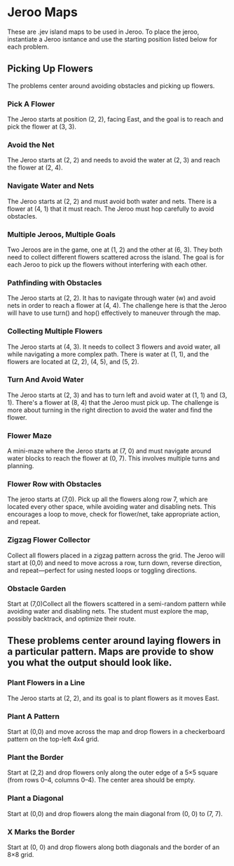 # Jeroo Maps
These are .jev island maps to be used in Jeroo. To place the jeroo, instantiate a Jeroo isntance and use the starting position listed below for each problem.

## Picking Up Flowers
The problems center around avoiding obstacles and picking up flowers.

### Pick A Flower
The Jeroo starts at position (2, 2), facing East, and the goal is to reach and pick the flower at (3, 3).

### Avoid the Net
The Jeroo starts at (2, 2) and needs to avoid the water at (2, 3) and reach the flower at (2, 4).

### Navigate Water and Nets
The Jeroo starts at (2, 2) and must avoid both water and nets. There is a flower at (4, 1) that it must reach. The Jeroo must hop carefully to avoid obstacles.

### Multiple Jeroos, Multiple Goals
Two Jeroos are in the game, one at (1, 2) and the other at (6, 3). They both need to collect different flowers scattered across the island. The goal is for each Jeroo to pick up the flowers without interfering with each other.

### Pathfinding with Obstacles
The Jeroo starts at (2, 2). It has to navigate through water (w) and avoid nets in order to reach a flower at (4, 4). The challenge here is that the Jeroo will have to use turn() and hop() effectively to maneuver through the map.

### Collecting Multiple Flowers
The Jeroo starts at (4, 3). It needs to collect 3 flowers and avoid water, all while navigating a more complex path. There is water at (1, 1), and the flowers are located at (2, 2), (4, 5), and (5, 2).

### Turn And Avoid Water
The Jeroo starts at (2, 3) and has to turn left and avoid water at (1, 1) and (3, 1). There's a flower at (8, 4) that the Jeroo must pick up. The challenge is more about turning in the right direction to avoid the water and find the flower.

### Flower Maze
A mini-maze where the Jeroo starts at (7, 0) and must navigate around water blocks to reach the flower at (0, 7). This involves multiple turns and planning.

### Flower Row with Obstacles
The jeroo starts at (7,0). Pick up all the flowers along row 7, which are located every other space, while avoiding water and disabling nets. This encourages a loop to move, check for flower/net, take appropriate action, and repeat.

### Zigzag Flower Collector
Collect all flowers placed in a zigzag pattern across the grid. The Jeroo will start at (0,0) and need to move across a row, turn down, reverse direction, and repeat—perfect for using nested loops or toggling directions.

### Obstacle Garden
Start at (7,0)Collect all the flowers scattered in a semi-random pattern while avoiding water and disabling nets. The student must explore the map, possibly backtrack, and optimize their route.

## These problems center around laying flowers in a particular pattern. Maps are provide to show you what the output should look like.

### Plant Flowers in a Line
The Jeroo starts at (2, 2), and its goal is to plant flowers as it moves East.

### Plant A Pattern
Start at (0,0) and move across the map and drop flowers in a checkerboard pattern on the top-left 4x4 grid.

### Plant the Border
Start at (2,2) and drop flowers only along the outer edge of a 5×5 square (from rows 0–4, columns 0–4). The center area should be empty.

### Plant a Diagonal
Start at (0,0) and drop flowers along the main diagonal from (0, 0) to (7, 7).

### X Marks the Border
Start at (0, 0) and drop flowers along both diagonals and the border of an 8×8 grid.